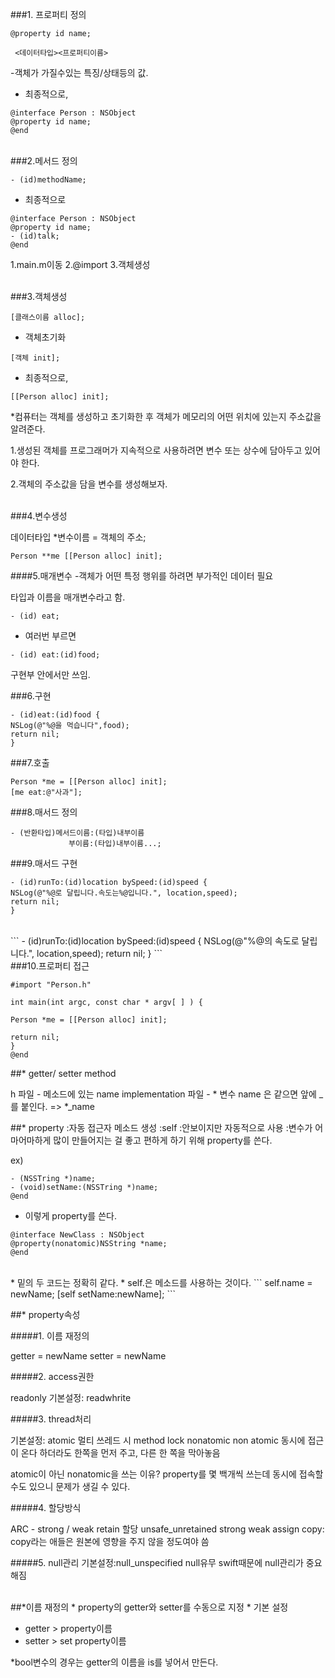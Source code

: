 


###1. 프로퍼티 정의
```
@property id name;

 <데이터타입><프로퍼티이름>
 ```     

-객체가 가질수있는 특징/상태등의 값.

* 최종적으로,

```
@interface Person : NSObject
@property id name;
@end
```


<br>
###2.메서드 정의

```
- (id)methodName;
```

* 최종적으로

```
@interface Person : NSObject
@property id name;
- (id)talk;
@end
```


1.main.m이동
2.@import
3.객체생성

<br>
###3.객체생성

```
[클래스이름 alloc];
```

* 객체초기화
```
[객체 init];
```

* 최종적으로,
```
[[Person alloc] init];
```

*컴퓨터는 객체를 생성하고 초기화한 후 객체가 메모리의 어떤 위치에 있는지 주소값을 알려준다.

1.생성된 객체를 프로그래머가 지속적으로 사용하려면 변수 또는 상수에 담아두고 있어야 한다.

2.객체의 주소값을 담을 변수를 생성해보자.


<br>
###4.변수생성

데이터타입 *변수이름 = 객체의 주소;

```
Person **me [[Person alloc] init];
```


####5.매개변수
-객체가 어떤 특정 행위를 하려면 부가적인 데이터 필요

타입과 이름을 매개변수라고 함.

```
- (id) eat;
```

* 여러번 부르면 

```
- (id) eat:(id)food;
```

구현부 안에서만 쓰임.

###6.구현

```
- (id)eat:(id)food {
NSLog(@"%@을 먹습니다",food);
return nil;
}
```

###7.호출

```
Person *me = [[Person alloc] init];
[me eat:@"사과"];
```

###8.매서드 정의

```
- (반환타입)메서드이름:(타입)내부이름
             부이름:(타입)내부이름...;
```

###9.매서드 구현

```
- (id)runTo:(id)location bySpeed:(id)speed {
NSLog(@"%@로 달립니다.속도는%@입니다.", location,speed);
return nil;
}
```

<br>
```
- (id)runTo:(id)location bySpeed:(id)speed {
NSLog(@"%@의 속도로 달립니다.", location,speed);
return nil;
}
```

<br>
###10.프로퍼티 접근

```
#import "Person.h"

int main(int argc, const char * argv[ ] ) {

Person *me = [[Person alloc] init];

return nil;
}
@end
```



##* getter/ setter method

h 파일 - 메소드에 있는 name
implementation 파일 - * 변수 name 은 같으면 앞에 _를 붙인다. =>  *_name


##* property
:자동 접근자 메소드 생성 
:self
:안보이지만 자동적으로 사용
:변수가 어마어마하게 많이 만들어지는 걸 좋고 편하게 하기 위해  property를 쓴다.

ex) 
```
- (NSSTring *)name;
- (void)setName:(NSSTring *)name;
@end
```

* 이렇게 property를 쓴다.

```
@interface NewClass : NSObject
@property(nonatomic)NSString *name;
@end
```



<br>
* 밑의 두 코드는 정확히 같다.
* self.은 메소드를 사용하는 것이다.
```
self.name = newName;
[self setName:newName];
```

##* property속성

#####1. 이름 재정의

getter = newName
setter = newName

#####2. access권한

readonly
기본설정: readwhrite

#####3. thread처리

기본설정: atomic 멀티 쓰레드 시 method lock
nonatomic non atomic
동시에 접근이 온다 하더라도 한쪽을 먼저 주고, 다른 한 쪽을 막아놓음

atomic이 아닌 nonatomic을 쓰는 이유?
property를 몇 백개씩 쓰는데 동시에 접속할수도 있으니 문제가 생길 수 있다.


#####4. 할당방식

ARC - strong / weak
retain 할당
unsafe_unretained
strong
weak
assign
copy: copy라는 애들은 원본에 영향을 주지 않을 정도여야 씀 

#####5. null관리
기본설정:null_unspecified
null유무
swift때문에 null관리가 중요해짐



<br>
##*이름 재정의
* property의 getter와 setter를 수동으로 지정
* 기본 설정

- getter > property이름
- setter > set property이름

*bool변수의 경우는 getter의 이름을 is를 넣어서 만든다.

















<br>
